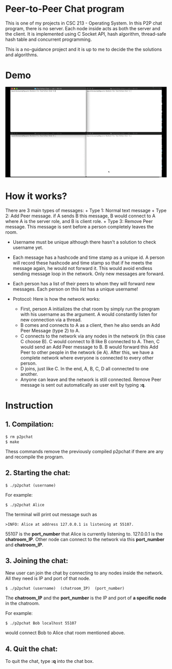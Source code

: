# Peer-to-Peer Chat program
This is one of my projects in CSC 213 - Operating System. In this P2P chat program, there is no server. Each node inside acts as both the server and the client. It is implemented using C Socket API, hash algorithm, thread-safe hash table and concurrent programming. 

This is a no-guidance project and it is up to me to decide the the solutions and algorithms.

# Demo
![Peer to peer chat demo](Quang-P2PChat-Demo.GIF)

# How it works?
There are 3 main types of messages:
		+ Type 1: Normal text message
		+ Type 2: Add Peer message. if A sends B this message, B would connect to A where A is the server role, and B is client role.
		+ Type 3: Remove Peer message. This message is sent before a person completely leaves the room.

- Username must be unique although there hasn't a solution to check username yet.
- Each message has a hashcode and time stamp as a unique id. A person will record these hashcode and time stamp so that if he meets the message again, he would not forward it. This would avoid endless sending message loop in the network. Only new messages are forward.
- Each person has a list of their peers to whom they will forward new messages. Each person on this list has a unique username!

- Protocol: Here is how the network works:
	+ First, person A initializes the chat room by simply run the program with his username as the argument. A would constantly listen for new connection via a thread.
	+ B comes and connects to A as a client, then he also sends an Add Peer Message (type 2) to A. 
	+ C connects to the network via any nodes in the network (in this case C choose B). C would connect to B like B connected to A. Then, C would send an Add Peer message to B. B would forward this Add Peer to other people in the network (ie A). After this, we have a complete network where everyone is connected to every other person. 
	+ D joins, just like C. In the end, A, B, C, D all connected to one another.
	+ Anyone can leave and the network is still connected. Remove Peer message is sent out automatically as user exit by typing **:q**. 

# Instruction
## 1. Compilation:
```
$ rm p2pchat
$ make
```
Thess commands remove the previously compiled p2pchat if there are any and recompile the program.

## 2. Starting the chat:
```
$ ./p2pchat (username)
```

For example:
```
$ ./p2pchat Alice
```
The terminal will print out message such as 
```
>INFO: Alice at address 127.0.0.1 is listening at 55107. 
```

55107 is the **port_number** that Alice is currently listening to. 127.0.0.1 is the **chatroom_IP**. Other node can connect 
to the network via this **port_number** and **chatroom_IP**.

## 3. Joining the chat:
New user can join the chat by connecting to any nodes inside the network. All they need is IP and port of that node.
```
$ ./p2pchat (username)  (chatroom_IP)  (port_number)
```

The **chatroom_IP** and the **port_number** is the IP and port of **a specific node** in the chatroom. 

For example: 
```
$ ./p2pchat Bob localhost 55107 
```

would connect Bob to Alice chat room mentioned above.

## 4. Quit the chat:
To quit the chat, type **:q** into the chat box.



